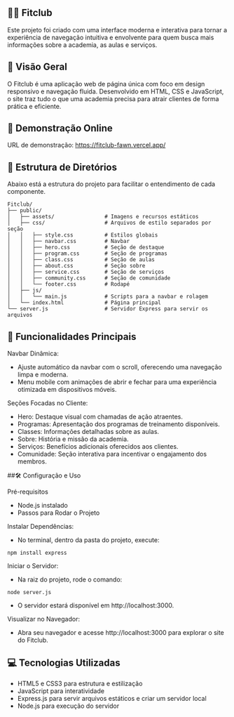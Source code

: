 ## 🏋️‍♀️ Fitclub
Este projeto foi criado com uma interface moderna e interativa para tornar a experiência de navegação intuitiva e envolvente para quem busca mais informações sobre a academia, as aulas e serviços.

## 🎨 Visão Geral
O Fitclub é uma aplicação web de página única com foco em design responsivo e navegação fluida. Desenvolvido em HTML, CSS e JavaScript, o site traz tudo o que uma academia precisa para atrair clientes de forma prática e eficiente.

## 🔗 Demonstração Online
URL de demonstração: https://fitclub-fawn.vercel.app/

## 📂 Estrutura de Diretórios

Abaixo está a estrutura do projeto para facilitar o entendimento de cada componente.

```
Fitclub/
├── public/
│   ├── assets/                # Imagens e recursos estáticos
│   ├── css/                   # Arquivos de estilo separados por seção
│   │   ├── style.css          # Estilos globais
│   │   ├── navbar.css         # Navbar
│   │   ├── hero.css           # Seção de destaque
│   │   ├── program.css        # Seção de programas
│   │   ├── class.css          # Seção de aulas
│   │   ├── about.css          # Seção sobre
│   │   ├── service.css        # Seção de serviços
│   │   ├── community.css      # Seção de comunidade
│   │   └── footer.css         # Rodapé
│   ├── js/
│   │   └── main.js            # Scripts para a navbar e rolagem
│   └── index.html             # Página principal
└── server.js                  # Servidor Express para servir os arquivos
```

## 🚀 Funcionalidades Principais

Navbar Dinâmica:
- Ajuste automático da navbar com o scroll, oferecendo uma navegação limpa e moderna.
- Menu mobile com animações de abrir e fechar para uma experiência otimizada em dispositivos móveis.

Seções Focadas no Cliente:
- Hero: Destaque visual com chamadas de ação atraentes.
- Programas: Apresentação dos programas de treinamento disponíveis.
- Classes: Informações detalhadas sobre as aulas.
- Sobre: História e missão da academia.
- Serviços: Benefícios adicionais oferecidos aos clientes.
- Comunidade: Seção interativa para incentivar o engajamento dos membros.

##🛠️ Configuração e Uso

Pré-requisitos
- Node.js instalado
- Passos para Rodar o Projeto

Instalar Dependências:
- No terminal, dentro da pasta do projeto, execute:
```
npm install express
```
Iniciar o Servidor:

- Na raiz do projeto, rode o comando:
```
node server.js
```
- O servidor estará disponível em http://localhost:3000.

Visualizar no Navegador:

- Abra seu navegador e acesse http://localhost:3000 para explorar o site do Fitclub.

## 💻 Tecnologias Utilizadas
- HTML5 e CSS3 para estrutura e estilização
- JavaScript para interatividade
- Express.js para servir arquivos estáticos e criar um servidor local
- Node.js para execução do servidor
